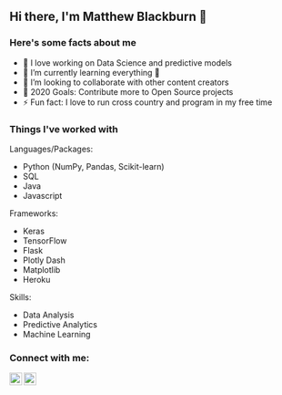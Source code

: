 ## Hi there, I'm Matthew Blackburn 👋

### Here's some facts about me

- 🔭 I love working on Data Science and predictive models
- 🌱 I’m currently learning everything 🤣
- 👯 I’m looking to collaborate with other content creators
- 🥅 2020 Goals: Contribute more to Open Source projects
- ⚡ Fun fact: I love to run cross country and program in my free time

### Things I've worked with
Languages/Packages:
- Python (NumPy, Pandas, Scikit-learn)
- SQL
- Java
- Javascript

Frameworks:
- Keras
- TensorFlow
- Flask
- Plotly Dash
- Matplotlib
- Heroku

Skills: 
- Data Analysis 
- Predictive Analytics
- Machine Learning
### Connect with me:

[<img align="left" alt="matthewblackbu | LinkedIn" width="22px" src="https://cdn.jsdelivr.net/npm/simple-icons@v3/icons/linkedin.svg" />][linkedin]
[<img align="left" alt="matthewblackbu | LinkedIn" width="22px" src="https://cdn.jsdelivr.net/npm/simple-icons@3.13.0/icons/gmail.svg" />][mail]

[linkedin]: https://www.linkedin.com/in/matthew-blackburn-b89a2520a/
[mail]: mailto:matthewblackbu@gmail.com
